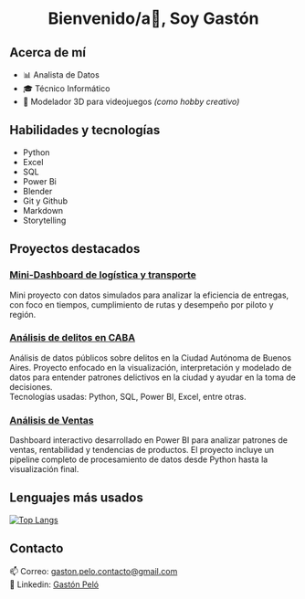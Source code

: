 <h1 align="center">Bienvenido/a👋, Soy Gastón</h1>


## Acerca de mí 
- 📊 Analista de Datos
- 🎓 Técnico Informático 
- 🎨 Modelador 3D para videojuegos *(como hobby creativo)*

## Habilidades y tecnologías
- Python
- Excel
- SQL
- Power Bi
- Blender
- Git y Github
- Markdown
- Storytelling 


## Proyectos destacados

### [Mini-Dashboard de logística y transporte](https://github.com/gpelo-data/logistica-mini)
Mini proyecto con datos simulados para analizar la eficiencia de entregas, con foco en tiempos, cumplimiento de rutas y desempeño por piloto y región.

### [Análisis de delitos en CABA](https://github.com/gpelo-data/proyecto-delitos-caba)
Análisis de datos públicos sobre delitos en la Ciudad Autónoma de Buenos Aires. 
Proyecto enfocado en la visualización, interpretación y modelado de datos para entender patrones delictivos en la ciudad y ayudar en la toma de decisiones.  
Tecnologías usadas: Python, SQL, Power BI, Excel, entre otras.

### [Análisis de Ventas](https://github.com/gpelo-data/retail-dax)
Dashboard interactivo desarrollado en Power BI para analizar patrones de ventas, rentabilidad y tendencias de productos. El proyecto incluye un pipeline completo de procesamiento de datos desde Python hasta la visualización final.

## Lenguajes más usados

[![Top Langs](https://github-readme-stats.vercel.app/api/top-langs/?username=gpelo-data&layout=compact)](https://github.com/anuraghazra/github-readme-stats)



## Contacto  
📫 Correo: gaston.pelo.contacto@gmail.com  
💼 Linkedin: [Gastón Peló](https://www.linkedin.com/in/gpelo-data/)
